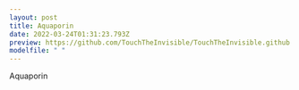 ```yaml
---
layout: post
title: Aquaporin
date: 2022-03-24T01:31:23.793Z
preview: https://github.com/TouchTheInvisible/TouchTheInvisible.github.io/blob/d6bcdf1a3ec2eb121bcd5e4ae754c159f2cbe3a8/assets/img/4NEF-Aquaporin/4NEF-AquaporinTetramer_Ribbon.png
modelfile: " "
---
```

Aquaporin